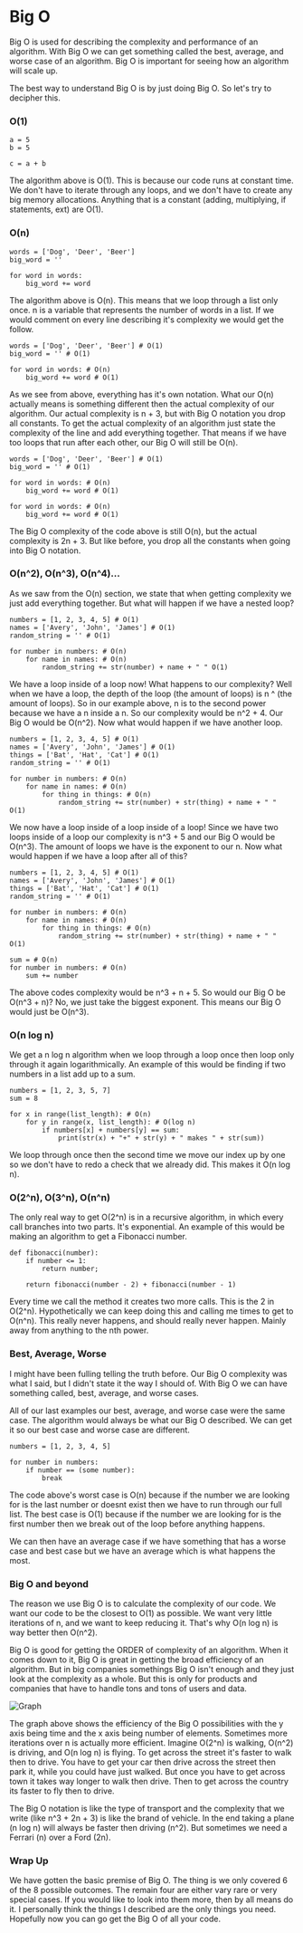# Big O

Big O is used for describing the complexity and performance of an
algorithm. With Big O we can get something called the best, average, and
worse case of an algorithm. Big O is important for seeing how an
algorithm will scale up.

The best way to understand Big O is by just doing Big O. So let's try
to decipher this.

### O(1)

    a = 5
    b = 5

    c = a + b

The algorithm above is O(1). This is because our code runs at constant
time. We don't have to iterate through any loops, and we don't have to
create any big memory allocations. Anything that is a constant (adding,
multiplying, if statements, ext) are O(1).

### O(n)

    words = ['Dog', 'Deer', 'Beer']
    big_word = ''

    for word in words:
        big_word += word

The algorithm above is O(n). This means that we loop through a list only
once. n is a variable that represents the number of words in a list. If
we would comment on every line describing it's complexity we would get
the follow.

    words = ['Dog', 'Deer', 'Beer'] # O(1)
    big_word = '' # O(1)

    for word in words: # O(n)
        big_word += word # O(1)

As we see from above, everything has it's own notation. What our O(n)
actually means is something different then the actual complexity of our
algorithm. Our actual complexity is n + 3, but with Big O notation you
drop all constants. To get the actual complexity of an algorithm just
state the complexity of the line and add everything together. That means
if we have too loops that run after each other, our Big O will still be
O(n).

    words = ['Dog', 'Deer', 'Beer'] # O(1)
    big_word = '' # O(1)

    for word in words: # O(n)
        big_word += word # O(1)

    for word in words: # O(n)
        big_word += word # O(1)

The Big O complexity of the code above is still O(n), but the actual
complexity is 2n + 3. But like before, you drop all the constants when
going into Big O notation.

### O(n^2), O(n^3), O(n^4)...

As we saw from the O(n) section, we state that when getting complexity
we just add everything together. But what will happen if we have a
nested loop?

    numbers = [1, 2, 3, 4, 5] # O(1)
    names = ['Avery', 'John', 'James'] # O(1)
    random_string = '' # O(1)

    for number in numbers: # O(n)
        for name in names: # O(n)
            random_string += str(number) + name + " " O(1)

We have a loop inside of a loop now! What happens to our complexity?
Well when we have a loop, the depth of the loop (the amount of loops)
is n ^ (the amount of loops). So in our example above, n is to the
second power because we have a n inside a n. So our complexity would be
n^2 + 4. Our Big O would be O(n^2). Now what would happen if we have
another loop.

    numbers = [1, 2, 3, 4, 5] # O(1)
    names = ['Avery', 'John', 'James'] # O(1)
    things = ['Bat', 'Hat', 'Cat'] # O(1)
    random_string = '' # O(1)

    for number in numbers: # O(n)
        for name in names: # O(n)
            for thing in things: # O(n)
                random_string += str(number) + str(thing) + name + " " O(1)

We now have a loop inside of a loop inside of a loop! Since we have two
loops inside of a loop our complexity is n^3 + 5 and our Big O would be
O(n^3). The amount of loops we have is the exponent to our n. Now what
would happen if we have a loop after all of this?

    numbers = [1, 2, 3, 4, 5] # O(1)
    names = ['Avery', 'John', 'James'] # O(1)
    things = ['Bat', 'Hat', 'Cat'] # O(1)
    random_string = '' # O(1)

    for number in numbers: # O(n)
        for name in names: # O(n)
            for thing in things: # O(n)
                random_string += str(number) + str(thing) + name + " " O(1)

    sum = # O(n)
    for number in numbers: # O(n)
        sum += number

The above codes complexity would be n^3 + n + 5. So would our Big O be
O(n^3 + n)? No, we just take the biggest exponent. This means our Big O
would just be O(n^3).

### O(n log n)

We get a n log n algorithm when we loop through a loop once then loop
only through it again logarithmically. An example of this would be
finding if two numbers in a list add up to a sum.

    numbers = [1, 2, 3, 5, 7]
    sum = 8

    for x in range(list_length): # O(n)
        for y in range(x, list_length): # O(log n)
            if numbers[x] + numbers[y] == sum:
                print(str(x) + "+" + str(y) + " makes " + str(sum))


We loop through once then the second time we move our index up by one
so we don't have to redo a check that we already did. This makes it
O(n log n).

### O(2^n), O(3^n), O(n^n)

The only real way to get O(2^n) is in a recursive algorithm, in which
every call branches into two parts. It's exponential. An example of this
would be making an algorithm to get a Fibonacci number.

    def fibonacci(number):
        if number <= 1:
            return number;

        return fibonacci(number - 2) + fibonacci(number - 1)

Every time we call the method it creates two more calls. This is the 2
in O(2^n). Hypothetically we can keep doing this and calling me times
to get to O(n^n). This really never happens, and should really never
happen. Mainly away from anything to the nth power.

### Best, Average, Worse

I might have been fulling telling the truth before. Our Big O complexity
was what I said, but I didn't state it the way I should of. With Big O
we can have something called, best, average, and worse cases.

All of our last examples our best, average, and worse case were the
same case. The algorithm would always be what our Big O described. We
can get it so our best case and worse case are different.

    numbers = [1, 2, 3, 4, 5]

    for number in numbers:
        if number == (some number):
            break

The code above's worst case is O(n) because if the number we are looking
for is the last number or doesnt exist then we have to run through our
full list. The best case is O(1) because if the number we are looking
for is the first number then we break out of the loop before anything
happens.

We can then have an average case if we have something that has a worse
case and best case but we have an average which is what happens the
most.


### Big O and beyond

The reason we use Big O is to calculate the complexity of our code. We
want our code to be the closest to O(1) as possible. We want very little
iterations of n, and we want to keep reducing it. That's why O(n log n)
is way better then O(n^2).

Big O is good for getting the ORDER of complexity of an algorithm. When
it comes down to it, Big O is great in getting the broad efficiency of
an algorithm. But in big companies somethings Big O isn't enough and
they just look at the complexity as a whole. But this is only for
products and companies that have to handle tons and tons of users and
data.

![Graph](graph.jpeg)

The graph above shows the efficiency of the Big O possibilities with the
y axis being time and the x axis being number of elements. Sometimes
more iterations over n is actually more efficient. Imagine O(2^n) is
walking, O(n^2) is driving, and O(n log n) is flying. To get across the
street it's faster to walk then to drive. You have to get your car then
drive across the street then park it, while you could have just walked.
But once you have to get across town it takes way longer to walk then
drive. Then to get across the country its faster to fly then to drive.

The Big O notation is like the type of transport and the complexity that
we write (like n^3 + 2n + 3) is like the brand of vehicle. In the end
taking a plane (n log n) will always be faster then driving (n^2). But
sometimes we need a Ferrari (n) over a Ford (2n).

### Wrap Up

We have gotten the basic premise of Big O. The thing is we only covered
6 of the 8 possible outcomes. The remain four are either vary rare or
very special cases. If you would like to look into them more, then by
all means do it. I personally think the things I described are the only
things you need. Hopefully now you can go get the Big O of all your
code.

